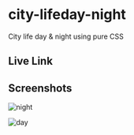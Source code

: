 # city-lifeday-night

City life day &amp; night using pure CSS

## Live Link


## Screenshots

![night](https://user-images.githubusercontent.com/71552773/208624023-e1ae2910-374e-46c8-8803-348b18417f3c.PNG)

![day](https://user-images.githubusercontent.com/71552773/208624033-aa9341d0-7656-4e62-a2b4-3c5e676480cd.PNG)
